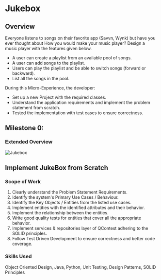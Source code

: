# Jukebox

## Overview
Everyone listens to songs on their favorite app (Savvn, Wynk) but have you ever thought about How you would make your music player? Design a music player with the features given below.

- A user can create a playlist from an available pool of songs.
- A user can add songs to the playlist.
- Users can play the playlist and be able to switch songs (forward or backward).
- List all the songs in the pool.

During this Micro-Experience, the developer:

- Set up a new Project with the required classes.
- Understand the application requirements and implement the problem statement from scratch.
- Tested the implementation with test cases to ensure correctness.

## Milestone 0:

### Extended Overview
![Jukebox](https://github.com/RutikKulkarni/Jukebox/assets/86470947/2116d0d2-b35c-40a3-b099-f014534a7c5c)

## Implement JukeBox from Scratch

### Scope of Work

1. Clearly understand the Problem Statement Requirements.
2. Identify the system's Primary Use Cases / Behaviour.
3. Identify the Key Objects / Entities from the listed use cases.
4. Implement entities with the identified attributes and their behavior.
5. Implement the relationship between the entities.
6. Write good quality tests for entities that cover all the appropriate behavior.
7. Implement services & repositories layer of QContest adhering to the SOLID principles.
8. Follow Test Driven Development to ensure correctness and better code coverage.

### Skills Used

Object Oriented Design, Java, Python, Unit Testing, Design Patterns, SOLID Principles
